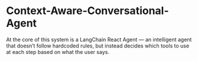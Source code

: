 # Context-Aware-Conversational-Agent
At the core of this system is a LangChain React Agent — an intelligent agent that doesn’t follow hardcoded rules, but instead decides which tools to use at each step based on what the user says.
